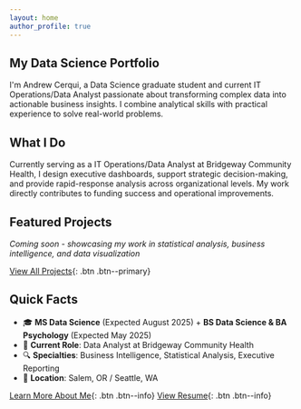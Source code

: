 ```yaml
---
layout: home
author_profile: true
---
```


## My Data Science Portfolio

I'm Andrew Cerqui, a Data Science graduate student and current IT Operations/Data Analyst passionate about transforming complex data into actionable business insights. I combine analytical skills with practical experience to solve real-world problems.

## What I Do

Currently serving as a IT Operations/Data Analyst at Bridgeway Community Health, I design executive dashboards, support strategic decision-making, and provide rapid-response analysis across organizational levels. My work directly contributes to funding success and operational improvements.

## Featured Projects

*Coming soon - showcasing my work in statistical analysis, business intelligence, and data visualization*

[View All Projects](/projects/){: .btn .btn--primary}

## Quick Facts

- 🎓 **MS Data Science** (Expected August 2025) + **BS Data Science & BA Psychology** (Expected May 2025)
- 💼 **Current Role**: Data Analyst at Bridgeway Community Health
- 🔍 **Specialties**: Business Intelligence, Statistical Analysis, Executive Reporting
- 📍 **Location**: Salem, OR / Seattle, WA

[Learn More About Me](/about/){: .btn .btn--info} [View Resume](/resume/){: .btn .btn--info}
